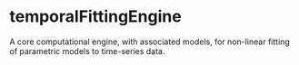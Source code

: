 # temporalFittingEngine
A core computational engine, with associated models, for non-linear fitting of parametric models to time-series data.
 
